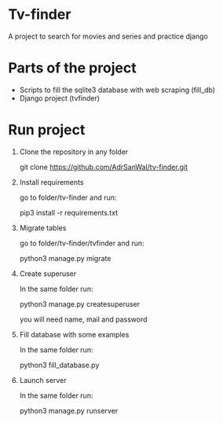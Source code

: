 Tv-finder
=
A project to search for movies and series and practice django


Parts of the project
=
* Scripts to fill the sqlite3 database with web scraping (fill_db)
* Django project (tvfinder)

Run project
=
1. Clone the repository in any folder

      git clone https://github.com/AdrSanWal/tv-finder.git

2. Install requirements

      go to folder/tv-finder and run:
      
      pip3 install -r requirements.txt

3. Migrate tables

      go to folder/tv-finder/tvfinder and run:
      
      python3 manage.py migrate
  
4. Create superuser

      In the same folder run:
      
      python3 manage.py createsuperuser
      
      you will need name, mail and password
      
5. Fill database with some examples

      In the same folder run:
      
      python3 fill_database.py    
  
5. Launch server

      In the same folder run:
      
      python3 manage.py runserver
      
